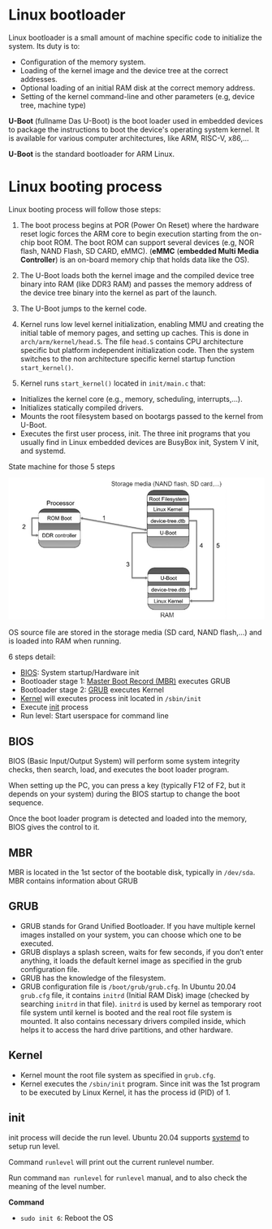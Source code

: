 # Linux bootloader

Linux bootloader is a small amount of machine specific code to initialize the system. Its duty is to:

* Configuration of the memory system.
* Loading of the kernel image and the device tree at the correct addresses.
* Optional loading of an initial RAM disk at the correct memory address.
* Setting of the kernel command-line and other parameters (e.g, device tree, machine type)

**U-Boot** (fullname Das U-Boot) is the boot loader used in embedded devices to package the instructions to boot the device's operating system kernel. It is available for various computer architectures, like ARM, RISC-V, x86,...

**U-Boot** is the standard bootloader for ARM Linux.

# Linux booting process

Linux booting process will follow those steps:

1. The boot process begins at POR (Power On Reset) where the hardware reset logic forces the ARM core to begin execution starting from the on-chip boot ROM. The boot ROM can support several devices (e.g, NOR flash, NAND Flash, SD CARD, eMMC). (**eMMC** (**embedded Multi Media Controller**) is an on-board  memory chip that holds data like the OS).

2. The U-Boot loads both the kernel image and the compiled device tree binary into RAM (like DDR3 RAM) and passes the memory address of the device tree binary into the kernel as part of the launch.

3. The U-Boot jumps to the kernel code.

4. Kernel runs low level kernel initialization, enabling MMU and creating the initial table of memory pages, and setting up caches. This is done in ``arch/arm/kernel/head.S``. The file ``head.S`` contains CPU architecture specific but platform independent initialization code. Then the system switches to the non architecture specific kernel startup function ``start_kernel()``.

5. Kernel runs ``start_kernel()`` located in ``init/main.c`` that:

* Initializes the kernel core (e.g., memory, scheduling, interrupts,...). 
* Initializes statically compiled drivers.
* Mounts the root filesystem based on bootargs passed to the kernel from U-Boot.
* Executes the first user process, init. The three init programs that you usually find in Linux embedded devices are BusyBox init, System V init, and systemd.

State machine for those 5 steps

![](../Environment/Images/booting_process.png)

OS source file are stored in the storage media (SD card, NAND flash,...) and is loaded into RAM when running.

6 steps detail:

* [BIOS](#BIOS): System startup/Hardware init
* Bootloader stage 1: [Master Boot Record (MBR)](#MBR) executes GRUB
* Bootloader stage 2: [GRUB](#GRUB) executes Kernel
* [Kernel](#Kernel) will executes process init located in ``/sbin/init``
* Execute [init](#init) process
* Run level: Start userspace for command line

## BIOS

BIOS (Basic Input/Output System) will perform some system integrity checks, then search, load, and executes the boot loader program.

When setting up the PC, you can press a key (typically F12 of F2, but it depends on your system) during the BIOS startup to change the boot sequence.

Once the boot loader program is detected and loaded into the memory, BIOS gives the control to it.

## MBR

MBR is located in the 1st sector of the bootable disk, typically in ``/dev/sda``. MBR contains information about GRUB 

## GRUB

* GRUB stands for Grand Unified Bootloader. If you have multiple kernel images installed on your system, you can choose which one to be executed.
* GRUB displays a splash screen, waits for few seconds, if you don’t enter anything, it loads the default kernel image as specified in the grub configuration file.
* GRUB has the knowledge of the filesystem.
* GRUB configuration file is ``/boot/grub/grub.cfg``. In Ubuntu 20.04 ``grub.cfg`` file, it contains ``initrd`` (Initial RAM Disk) image (checked by searching ``initrd`` in that file). ``initrd`` is used by kernel as temporary root file system until kernel is booted and the real root file system is mounted. It also contains necessary drivers compiled inside, which helps it to access the hard drive partitions, and other hardware.

## Kernel

* Kernel mount the root file system as specified in ``grub.cfg``.
* Kernel executes the ``/sbin/init`` program. Since init was the 1st program to be executed by Linux Kernel, it has the process id (PID) of 1. 

## init

init process will decide the run level. Ubuntu 20.04 supports [systemd](https://github.com/TranPhucVinh/Linux-Shell/blob/master/Physical%20layer/Systemd.md) to setup run level.

Command ``runlevel`` will print out the current runlevel number.

Run command ``man runlevel`` for ``runlevel`` manual, and to also check the meaning of the level number.

**Command**

* ``sudo init 6``: Reboot the OS
